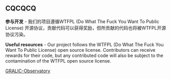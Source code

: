 ## CQCQCQ

**参与开发** - 我们的项目遵循WTFPL (Do What The Fuck You Want To Public License) 开源协议，贡献代码可以获得奖励，但所贡献的代码也将被WTFPL开源协议污染。

**Useful resources** - Our project follows the WTFPL (Do What The Fuck You Want To Public License) open source license. Contributors can receive rewards for their code, but any contributed code will also be subject to the contamination of the WTFPL open source license.

 [GRALIC-Observatory](https://gralic.org)
